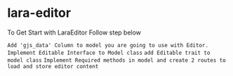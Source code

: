 # lara-editor
To Get Start with LaraEditor Follow step below

`Add 'gjs_data' Column to model you are going to use with Editor.`
`Implement Editable Interface to Model class`
`add Editable trait to model class`
`Implement Required methods in model and create 2 routes to load and store editor content`

